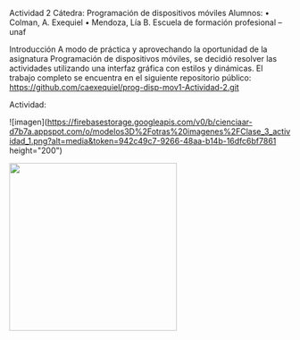 Actividad 2
Cátedra: Programación de dispositivos móviles
Alumnos: 
•	Colman, A. Exequiel
•	Mendoza, Lía B.
Escuela de formación profesional – unaf

Introducción
A modo de práctica y aprovechando la oportunidad de la asignatura Programación de dispositivos móviles, se decidió resolver las actividades utilizando una interfaz gráfica con estilos y dinámicas.
El trabajo completo se encuentra en el siguiente repositorio público:
https://github.com/caexequiel/prog-disp-mov1-Actividad-2.git

Actividad:

![imagen](https://firebasestorage.googleapis.com/v0/b/cienciaar-d7b7a.appspot.com/o/modelos3D%2Fotras%20imagenes%2FClase_3_actividad_1.png?alt=media&token=942c49c7-9266-48aa-b14b-16dfc6bf7861 height="200")


<img src="[https://lh3.googleusercontent.com/drive-storage/APZSt_fzfulbhw_Sjb2zsIbFnHvkH_1PcjT8RrtWAKMAuR9jBnQcxywB9zeOu-C-48D9gip6PJmB7w5KyhvLuSeurfIAJa6EJ_L-CggK-z8-B](https://firebasestorage.googleapis.com/v0/b/cienciaar-d7b7a.appspot.com/o/modelos3D%2Fotras%20imagenes%2FClase_3_actividad_1.png?alt=media&token=942c49c7-9266-48aa-b14b-16dfc6bf7861)https://firebasestorage.googleapis.com/v0/b/cienciaar-d7b7a.appspot.com/o/modelos3D%2Fotras%20imagenes%2FClase_3_actividad_1.png?alt=media&token=942c49c7-9266-48aa-b14b-16dfc6bf7861" width="300" >
